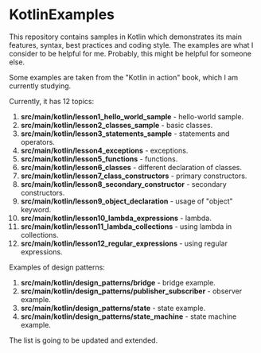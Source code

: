 # KotlinExamples

This repository contains samples in Kotlin which demonstrates its main features, syntax, best practices and coding style.
The examples are what I consider to be helpful for me. Probably, this might be helpful for someone else.

Some examples are taken from the "Kotlin in action" book, which I am currently studying. 

Currently, it has 12 topics:

1. **src/main/kotlin/lesson1_hello_world_sample** - hello-world sample.
2. **src/main/kotlin/lesson2_classes_sample** - basic classes.
3. **src/main/kotlin/lesson3_statements_sample** - statements and operators.
4. **src/main/kotlin/lesson4_exceptions** - exceptions.
5. **src/main/kotlin/lesson5_functions** - functions.
6. **src/main/kotlin/lesson6_classes** - different declaration of classes.
7. **src/main/kotlin/lesson7_class_constructors** - primary constructors.
8. **src/main/kotlin/lesson8_secondary_constructor** - secondary constructors.
9. **src/main/kotlin/lesson9_object_declaration** - usage of "object" keyword.
10. **src/main/kotlin/lesson10_lambda_expressions** - lambda.
11. **src/main/kotlin/lesson11_lambda_collections** - using lambda in collections.
12. **src/main/kotlin/lesson12_regular_expressions** - using regular expressions.

Examples of design patterns:

1. **src/main/kotlin/design_patterns/bridge** - bridge example.
2. **src/main/kotlin/design_patterns/publisher_subscriber** - observer example.
3. **src/main/kotlin/design_patterns/state** - state example.
4. **src/main/kotlin/design_patterns/state_machine** - state machine example.

The list is going to be updated and extended.